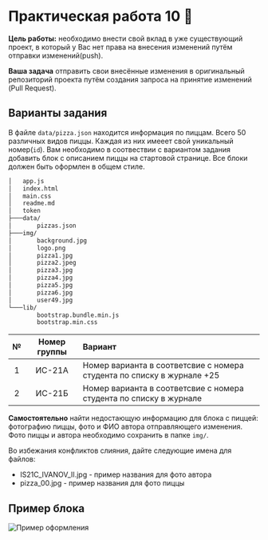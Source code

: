 # Практическая работа 10 :pizza:
**Цель работы:** необходимо внести свой вклад в уже существующий проект, в который у Вас нет права на внесения изменений путём отправки изменений(push).

**Ваша задача** отправить свои внесённые изменения в оригинальный репозиторий проекта путём создания запроса на принятие изменений (Pull Request).

## Варианты задания
В файле `data/pizza.json` находится информация по пиццам. Всего 50 различных видов пиццы. Каждая из них имееет свой уникальный номер(`id`).
Вам необходимо в соотвествии с вариантом задания добавить блок с описанием пиццы на стартовой странице. Все блоки должен быть оформлен в общем стиле.
```bash
│   app.js
│   index.html
│   main.css
│   readme.md
│   token
├───data/
│       pizzas.json
├───img/
│       background.jpg
│       logo.png
│       pizza1.jpg
│       pizza2.jpeg
│       pizza3.jpg
│       pizza4.jpg
│       pizza5.jpg
│       pizza6.jpg
│       user49.jpg
└───lib/
        bootstrap.bundle.min.js
        bootstrap.min.css
```

| № | Номер группы | Вариант |
|:-----:|:---------:|:----------------|
| 1 | ИС-21А | Номер варианта в соответсвие с номера студента по списку в журнале +25 |
| 2 | ИС-21Б | Номер варианта в соответсвие с номера студента по списку в журнале |

**Самостоятельно** найти недостающую информацию для блока с пиццей: фотографию пиццы, фото и ФИО автора отправляющего изменения. Фото пиццы и автора необходимо сохранить в папке `img/`. 

Во избежания конфликтов слияния, дайте следующие имена для файлов:
- IS21C_IVANOV_II.jpg - пример названия для фото автора
- pizza_00.jpg - пример названия для фото пиццы

## Пример блока
![Пример оформления](https://i.ibb.co/bb1WpBw/cr.jpg)

